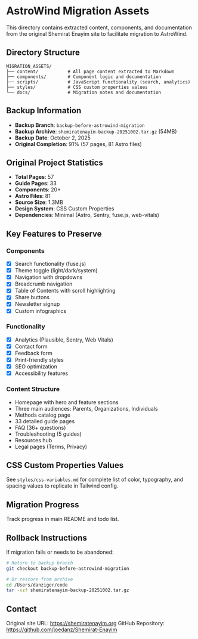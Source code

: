 # AstroWind Migration Assets

This directory contains extracted content, components, and documentation from the original Shemirat Enayim site to facilitate migration to AstroWind.

## Directory Structure

```
MIGRATION_ASSETS/
├── content/           # All page content extracted to Markdown
├── components/        # Component logic and documentation
├── scripts/           # JavaScript functionality (search, analytics)
├── styles/            # CSS custom properties values
└── docs/              # Migration notes and documentation
```

## Backup Information

- **Backup Branch**: `backup-before-astrowind-migration`
- **Backup Archive**: `shemiratenayim-backup-20251002.tar.gz` (54MB)
- **Backup Date**: October 2, 2025
- **Original Completion**: 91% (57 pages, 81 Astro files)

## Original Project Statistics

- **Total Pages**: 57
- **Guide Pages**: 33
- **Components**: 20+
- **Astro Files**: 81
- **Source Size**: 1.3MB
- **Design System**: CSS Custom Properties
- **Dependencies**: Minimal (Astro, Sentry, fuse.js, web-vitals)

## Key Features to Preserve

### Components

- [x] Search functionality (fuse.js)
- [x] Theme toggle (light/dark/system)
- [x] Navigation with dropdowns
- [x] Breadcrumb navigation
- [x] Table of Contents with scroll highlighting
- [x] Share buttons
- [x] Newsletter signup
- [x] Custom infographics

### Functionality

- [x] Analytics (Plausible, Sentry, Web Vitals)
- [x] Contact form
- [x] Feedback form
- [x] Print-friendly styles
- [x] SEO optimization
- [x] Accessibility features

### Content Structure

- Homepage with hero and feature sections
- Three main audiences: Parents, Organizations, Individuals
- Methods catalog page
- 33 detailed guide pages
- FAQ (36+ questions)
- Troubleshooting (5 guides)
- Resources hub
- Legal pages (Terms, Privacy)

## CSS Custom Properties Values

See `styles/css-variables.md` for complete list of color, typography, and spacing values to replicate in Tailwind config.

## Migration Progress

Track progress in main README and todo list.

## Rollback Instructions

If migration fails or needs to be abandoned:

```bash
# Return to backup branch
git checkout backup-before-astrowind-migration

# Or restore from archive
cd /Users/danziger/code
tar -xzf shemiratenayim-backup-20251002.tar.gz
```

## Contact

Original site URL: https://shemiratenayim.org
GitHub Repository: https://github.com/joedanz/Shemirat-Enayim
